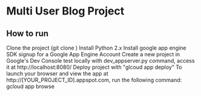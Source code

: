 # Multi User Blog Project


How to run
-------------
Clone the project (git clone )
Install Python 2.x
Install google app engine SDK
signup for a Google App Engine Account
Create a new project in Google's Dev Console
test locally with dev_appserver.py command, access it at http://localhost:8080/
Deploy project with "glcoud app deploy"
To launch your browser and view the app at http://[YOUR_PROJECT_ID].appspot.com, run the following command: gcloud app browse
